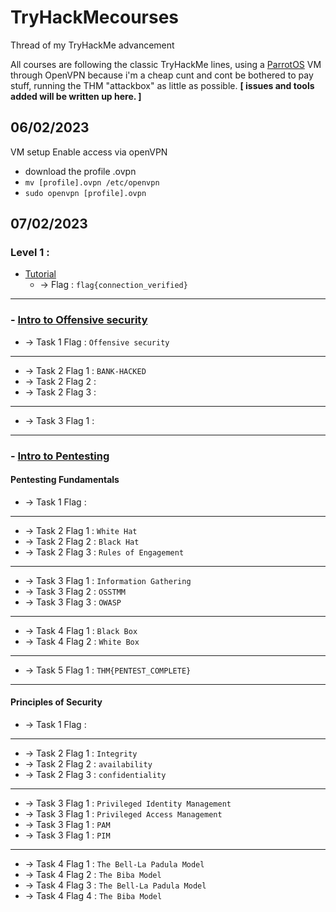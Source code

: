 # TryHackMecourses
Thread of my TryHackMe advancement

All courses are following the classic TryHackMe lines, using a [ParrotOS](https://www.parrotsec.org/download/) VM through OpenVPN because i'm a cheap cunt and cont be bothered to pay stuff, running the THM "attackbox" as little as possible. **[ issues and tools added will be written up here. ]**

## **06/02/2023**

VM setup
Enable access via openVPN
  - download the profile .ovpn
  - `mv [profile].ovpn /etc/openvpn`
  - `sudo openvpn [profile].ovpn`


## **07/02/2023**

### Level 1 :
- [Tutorial](https://tryhackme.com/room/tutorial)
   - → Flag : `flag{connection_verified}`
     
------------------------------------------------------------------------------------------------------

### - [Intro to Offensive security](https://tryhackme.com/room/introtooffensivesecurity)
   - → Task 1 Flag : `Offensive security`
---
   - → Task 2 Flag 1 : `BANK-HACKED`
   - → Task 2 Flag 2 :
   - → Task 2 Flag 3 :
---
   - → Task 3 Flag 1 :
     
------------------------------------------------------------------------------------------------------

### - [Intro to Pentesting](https://tryhackme.com/module/introduction-to-offensive-pentesting?ref=blog.tryhackme.com)
  #### **Pentesting Fundamentals**
   - → Task 1 Flag :
---
   - → Task 2 Flag 1 : `White Hat`
   - → Task 2 Flag 2 : `Black Hat`
   - → Task 2 Flag 3 : `Rules of Engagement`
---
   - → Task 3 Flag 1 : `Information Gathering`
   - → Task 3 Flag 2 : `OSSTMM`
   - → Task 3 Flag 3 : `OWASP`
---
   - → Task 4 Flag 1 : `Black Box`
   - → Task 4 Flag 2 : `White Box`
---
   - → Task 5 Flag 1 : `THM{PENTEST_COMPLETE}`
---
  #### **Principles of Security**
   - → Task 1 Flag :
---
   - → Task 2 Flag 1 : `Integrity`
   - → Task 2 Flag 2 : `availability`
   - → Task 2 Flag 3 : `confidentiality`
---
   - → Task 3 Flag 1 : `Privileged Identity Management`
   - → Task 3 Flag 1 : `Privileged Access Management`
   - → Task 3 Flag 1 : `PAM`
   - → Task 3 Flag 1 : `PIM`
---
   - → Task 4 Flag 1 : `The Bell-La Padula Model`
   - → Task 4 Flag 2 : `The Biba Model`
   - → Task 4 Flag 3 : `The Bell-La Padula Model`
   - → Task 4 Flag 4 : `The Biba Model`
